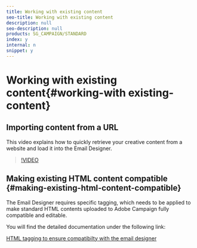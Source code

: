 ```yaml
---
title: Working with existing content
seo-title: Working with existing content
description: null
seo-description: null
products: SG_CAMPAIGN/STANDARD
index: y
internal: n
snippet: y
---
```


# Working with existing content{#working-with existing-content}

## Importing content from a URL

This video explains how to quickly retrieve your creative content from a website and load it into the Email Designer.

>[!VIDEO](https://video.tv.adobe.com/v/25926?quality=12)

## Making existing HTML content compatible {#making-existing-html-content-compatible}

The Email Designer requires specific tagging, which needs to be applied to make standard HTML contents uploaded to Adobe Campaign fully compatible and editable.

You will find the detailed documentation under the following link:

[HTML tagging to ensure compatibilty with the email designer](https://helpx.adobe.com/campaign/standard/designing/using/editing-existing-contents-with-the-email-designer.html#html-tagging-to-ensure-compatibility-with-the-email-designer)